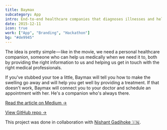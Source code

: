 ```yaml
---
title: Baymax
subcategory: App
intro: End-to-end healthcare companies that diagnoses illnesses and helps your recover, along with scheduling and appointments.
date: 2015-12-11
icon: true
work: ["App", "Branding", "Hackathon"]
bg: "#de9945"
---
```


The idea is pretty simple — like in the movie, we need a personal healthcare companion, someone who can help us medically when we need it to, both by providing the right information to us and helping us get in touch with the right medical professionals.

If you've stubbed your toe a little, Baymax will tell you how to make the swelling go away and will help you get well by providing a treatment. If that doesn't work, Baymax will connect you to your doctor and schedule an appointment with her. He's a companion who's always there.

[Read the article on Medium &rarr;](https://medium.com/@anandchowdhary/a-personal-healthcare-companion-who-lives-in-your-phone-1e946bd8553b)

[View GitHub repo &rarr;](https://github.com/AnandChowdhary/baymax)

<div class="three-images">
	<div><img alt="" src="/images/projects/baymax/1.png"></div>
	<div><img alt="" src="/images/projects/baymax/2.png"></div>
	<div><img alt="" src="/images/projects/baymax/3.png"></div>
</div>

<footer>This project was done in collaboration with <a href="https://nishantgadihoke.com">Nishant Gadihoke 🇮🇳</a>.</footer>